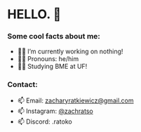 # HELLO. 👋

### Some cool facts about me: 

- 🎸🎵 I’m currently working on nothing!
- 🍾🥳 Pronouns: he/him
- 🌻🐊 Studying BME at UF!

### Contact:

- 📫 Email: [zacharyratkiewicz@gmail.com](mailto:zacharyratkiewicz@gmail.com)
- 📫 Instagram: [@zachratso](https://www.instagram.com/zachratso/)
- 📫 Discord: .ratoko
